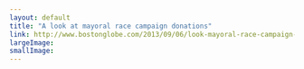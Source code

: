 ```yaml
---
layout: default
title: "A look at mayoral race campaign donations"
link: http://www.bostonglobe.com/2013/09/06/look-mayoral-race-campaign-donations/kJeYezzhol6vC7tPxLyURL/story.html
largeImage: 
smallImage: 
---
```


